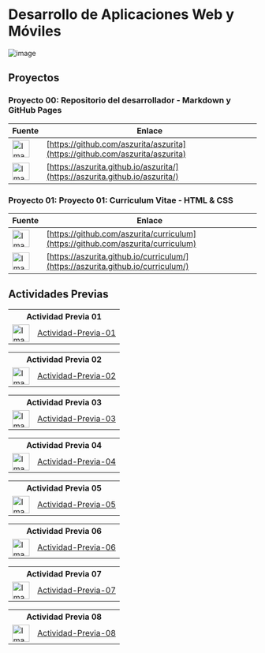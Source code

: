 # Desarrollo de Aplicaciones Web y Móviles

![image](https://github.com/user-attachments/assets/38d43bd9-8620-48d2-bf26-25868e3c371f)

## Proyectos

### Proyecto 00: Repositorio del desarrollador - Markdown y GitHub Pages

| Fuente | Enlace|
|--------|-----------------------|
| <img src="https://github.com/user-attachments/assets/c18e5a94-b902-4680-b383-883afd504374" width="35" height="35" alt="Imagen"> | [https://github.com/aszurita/aszurita](https://github.com/aszurita/aszurita) |
| <img src="https://github.com/user-attachments/assets/9671dc25-1454-4795-9906-d3ac7360301e" width="35" height="35" alt="Imagen"> | [https://aszurita.github.io/aszurita/](https://aszurita.github.io/aszurita/) |

### Proyecto 01: Proyecto 01: Curriculum Vitae - HTML & CSS
| Fuente | Enlace|
|--------|-----------------------|
| <img src="https://github.com/user-attachments/assets/c18e5a94-b902-4680-b383-883afd504374" width="35" height="35" alt="Imagen"> | [https://github.com/aszurita/curriculum](https://github.com/aszurita/curriculum) |
| <img src="https://github.com/user-attachments/assets/9671dc25-1454-4795-9906-d3ac7360301e" width="35" height="35" alt="Imagen"> | [https://aszurita.github.io/curriculum/](https://aszurita.github.io/curriculum/) |

## Actividades Previas 

<table>
  <tr>
    <th colspan="2" style="text-align:center;">Actividad Previa 01</th>
  </tr>
  <tr>
    <td><img src="https://github.com/user-attachments/assets/c18e5a94-b902-4680-b383-883afd504374" width="35" height="35" alt="Imagen"></td>
    <td><a href="https://github.com/Desarrollo-Aplicaciones-Web-y-Moviles/Actividad-Previa-01">Actividad-Previa-01</a></td>
  </tr>
</table>
<table>
  <tr>
    <th colspan="2" style="text-align:center;">Actividad Previa 02</th>
  </tr>
  <tr>
    <td><img src="https://github.com/user-attachments/assets/c18e5a94-b902-4680-b383-883afd504374" width="35" height="35" alt="Imagen"></td>
    <td><a href="https://github.com/Desarrollo-Aplicaciones-Web-y-Moviles/Actividad-Previa-02">Actividad-Previa-02</a></td>
  </tr>
</table>
<table>
  <tr>
    <th colspan="2" style="text-align:center;">Actividad Previa 03</th>
  </tr>
  <tr>
    <td><img src="https://github.com/user-attachments/assets/c18e5a94-b902-4680-b383-883afd504374" width="35" height="35" alt="Imagen"></td>
    <td><a href="https://github.com/Desarrollo-Aplicaciones-Web-y-Moviles/Actividad-Previa-03">Actividad-Previa-03</a></td>
  </tr>
</table>
<table>
  <tr>
    <th colspan="2" style="text-align:center;">Actividad Previa 04</th>
  </tr>
  <tr>
    <td><img src="https://github.com/user-attachments/assets/c18e5a94-b902-4680-b383-883afd504374" width="35" height="35" alt="Imagen"></td>
    <td><a href="https://github.com/Desarrollo-Aplicaciones-Web-y-Moviles/Actividad-Previa-04">Actividad-Previa-04</a></td>
  </tr>
</table>
<table>
  <tr>
    <th colspan="2" style="text-align:center;">Actividad Previa 05</th>
  </tr>
  <tr>
    <td><img src="https://github.com/user-attachments/assets/c18e5a94-b902-4680-b383-883afd504374" width="35" height="35" alt="Imagen"></td>
    <td><a href="https://github.com/Desarrollo-Aplicaciones-Web-y-Moviles/Actividad-Previa-05">Actividad-Previa-05</a></td>
  </tr>
</table>
<table>
  <tr>
    <th colspan="2" style="text-align:center;">Actividad Previa 06</th>
  </tr>
  <tr>
    <td><img src="https://github.com/user-attachments/assets/c18e5a94-b902-4680-b383-883afd504374" width="35" height="35" alt="Imagen"></td>
    <td><a href="https://github.com/Desarrollo-Aplicaciones-Web-y-Moviles/Actividad-Previa-06">Actividad-Previa-06</a></td>
  </tr>
</table>
<table>
  <tr>
    <th colspan="2" style="text-align:center;">Actividad Previa 07</th>
  </tr>
  <tr>
    <td><img src="https://github.com/user-attachments/assets/c18e5a94-b902-4680-b383-883afd504374" width="35" height="35" alt="Imagen"></td>
    <td><a href="https://github.com/Desarrollo-Aplicaciones-Web-y-Moviles/Actividad-Previa-07">Actividad-Previa-07</a></td>
  </tr>
</table>
<table>
  <tr>
    <th colspan="2" style="text-align:center;">Actividad Previa 08</th>
  </tr>
  <tr>
    <td><img src="https://github.com/user-attachments/assets/c18e5a94-b902-4680-b383-883afd504374" width="35" height="35" alt="Imagen"></td>
    <td><a href="https://github.com/Desarrollo-Aplicaciones-Web-y-Moviles/Actividad-Previa-08">Actividad-Previa-08</a></td>
  </tr
</table>

